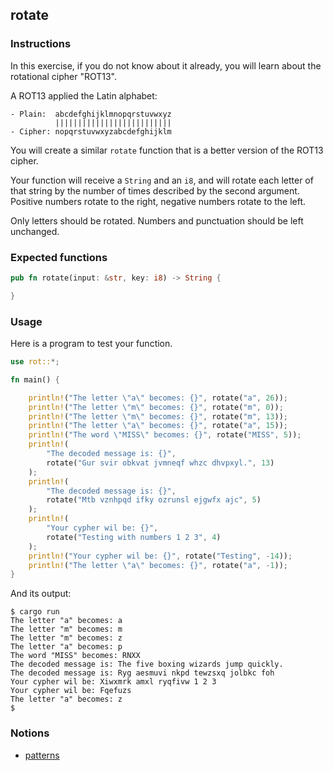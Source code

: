 ## rotate

### Instructions

In this exercise, if you do not know about it already, you will learn about the rotational cipher "ROT13".

A ROT13 applied the Latin alphabet:
```
- Plain:  abcdefghijklmnopqrstuvwxyz
          ||||||||||||||||||||||||||
- Cipher: nopqrstuvwxyzabcdefghijklm
```

You will create a similar `rotate` function that is a better version of the ROT13 cipher.

Your function will receive a `String` and an `i8`, and will rotate each letter of that string by the number of times described by the second argument. Positive numbers rotate to the right, negative numbers rotate to the left.

Only letters should be rotated. Numbers and punctuation should be left unchanged.

### Expected functions

```rust
pub fn rotate(input: &str, key: i8) -> String {

}
```

### Usage

Here is a program to test your function.

```rust
use rot::*;

fn main() {

    println!("The letter \"a\" becomes: {}", rotate("a", 26));
    println!("The letter \"m\" becomes: {}", rotate("m", 0));
    println!("The letter \"m\" becomes: {}", rotate("m", 13));
    println!("The letter \"a\" becomes: {}", rotate("a", 15));
    println!("The word \"MISS\" becomes: {}", rotate("MISS", 5));
    println!(
        "The decoded message is: {}",
        rotate("Gur svir obkvat jvmneqf whzc dhvpxyl.", 13)
    );
    println!(
        "The decoded message is: {}",
        rotate("Mtb vznhpqd ifky ozrunsl ejgwfx ajc", 5)
    );
    println!(
        "Your cypher wil be: {}",
        rotate("Testing with numbers 1 2 3", 4)
    );
    println!("Your cypher wil be: {}", rotate("Testing", -14));
    println!("The letter \"a\" becomes: {}", rotate("a", -1));
}
```

And its output:

```console
$ cargo run
The letter "a" becomes: a
The letter "m" becomes: m
The letter "m" becomes: z
The letter "a" becomes: p
The word "MISS" becomes: RNXX
The decoded message is: The five boxing wizards jump quickly.
The decoded message is: Ryg aesmuvi nkpd tewzsxq jolbkc foh
Your cypher wil be: Xiwxmrk amxl ryqfivw 1 2 3
Your cypher wil be: Fqefuzs
The letter "a" becomes: z
$
```

### Notions

- [patterns](https://doc.rust-lang.org/book/ch18-00-patterns.html)
